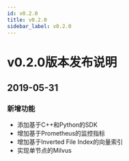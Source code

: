 ```yaml
---
id: v0.2.0
title: v0.2.0
sidebar_label: v0.2.0
---
```


# v0.2.0版本发布说明

## 2019-05-31

### 新增功能

- 添加基于C++和Python的SDK
- 增加基于Prometheus的监控指标
- 增加基于Inverted File Index的向量索引
- 实现单节点的Milvus

